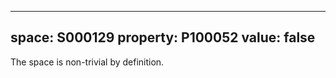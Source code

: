   ---
  space: S000129
  property: P100052
  value: false
  ---
  
  The space is non-trivial by definition.
